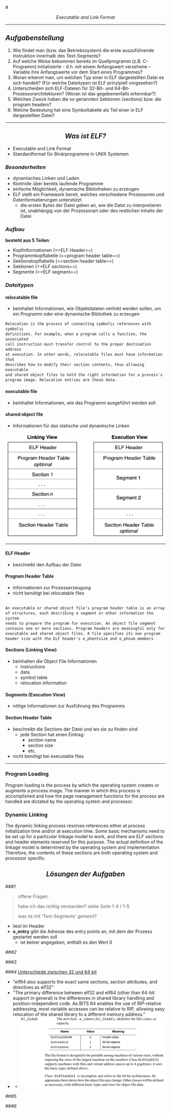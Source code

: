 #<center>_Executable and Link Format_</center>
***
## _Aufgabenstellung_
1. Wie findet man (bzw. das Betriebssystem) die erste auszuführende Instruktion innerhalb des Text-Segments?
2. Auf welche Weise bekommen bereits im Quellprogramm (z.B. C-Programm) initialisierte - d.h. mit einem Anfangswert versehene – Variable ihre Anfangswerte vor dem Start eines Programmes?
3. Woran erkennt man, um welchen Typ einer in ELF dargestellten Datei es sich handelt? (Für welche Dateitypen ist ELF prinzipiell vorgesehen?)
4. Unterscheiden sich ELF-Dateien für 32-Bit- und 64-Bit-Prozessorarchitekturen? (Woran ist das gegebenenfalls erkennbar?)
5. Welchen Zweck haben die so genannten Sektionen (sections) bzw. die program headers?
6. Welche Bedeutung hat eine Symboltabelle als Teil einer in ELF dargestellten Datei?

***

## <center>_Was ist ELF?_</center>
- Executable and Link Format
- Standardformat für Binärprogramme in UNIX Systemen

### _Besonderheiten_
- dynamisches Linken und Laden
- Kontrolle über bereits laufende Programme
- einfache Möglichkeit, dynamische Bibliotheken zu erzeugen
- ELF stellt ein Framework bereit, welches verschiedene Prozessoren und Datenformatierungen unterstützt
	- die ersten Bytes der Datei geben an, wie die Datei zu interpretieren ist, unabhängig von der Prozessorart oder des restlichen Inhalts der Datei

### _Aufbau_
**besteht aus 5 Teilen**:
- Kopfinformationen (==ELF Header==)
- Programmkopftabelle (==program header table==)
- Sektionskopftabelle (==section header table==)
- Sektionen (==ELF sections==)
- Segmente (==ELF segment==)

### _Dateitypen_
#### relocatable file
- beinhaltet Informationen, wie Objektdateien verlinkt werden sollen, um ein Programm oder eine dynamische Bibliothek zu erzeugen

```
Relocation is the process of connecting symbolic references with symbolic
definitions. For example, when a program calls a function, the associated 
call instruction must transfer control to the proper destination address 
at execution. In other words, relocatable files must have information that
describes how to modify their section contents, thus allowing executable 
and shared object files to hold the right information for a process's 
program image. Relocation entries are these data.
```

#### executable file
- beinhaltet Informationen, wie das Programm ausgeführt werden soll

#### shared object file
- Informationen für das statische und dynamische Linken

![](res/linking_executable_view.jpg)

***

#### ELF Header
- beschreibt den Aufbau der Datei

#### Program Header Table
- Informationen zur Prozesserzeugung
- nicht benötigt bei relocatable files

```

An executable or shared object file's program header table is an array 
of structures, each describing a segment or other information the system 
needs to prepare the program for execution. An object file segment 
contains one or more sections. Program headers are meaningful only for
executable and shared object files. A file specifies its own program 
header size with the ELF header's e_phentsize and e_phnum members

```

#### Sections (Linking View)
- beinhalten die Object File Informationen
	- instructions
	- data
	- symbol table
	- relocation information

#### Segments (Execution View)
- nötige Informationen zur Ausführung des Programms

#### Section Header Table
- beschreibt die Sections der Datei und wo sie zu finden sind
	- jede Section hat einen Eintrag:
		- section name
		- section size
		- etc.
- nicht benötigt bei executable files

***

### Program Loading
Program loading is the process by which the operating system creates or augments a process image. The manner in which this process is accomplished and how the page management functions for the process are handled are dictated by the operating system and processor.

### Dynamic Linking
The dynamic linking process resolves references either at process initialization time and/or at execution time. Some basic mechanisms need to be set up for a particular linkage model to work, and there are ELF sections and header elements reserved for this purpose. The actual definition of the linkage model is determined by the operating system and implementation. Therefore, the contents of these sections are both operating system and processor specific. 

## <center>_Lösungen der Aufgaben_</center>
###_1_
> offene Fragen:
> 
> habe ich das richtig verstanden? siehe Seite 1-4 / 1-5
> 
> was ist mit 'Text-Segments' gemeint? 

- liest im Header
- **e_entry** gibt die Adresse des entry points an, mit dem der Prozess gestartet werden soll
	- ist keiner angegeben, enthält es den Wert 0

###_2_


###_3_


###_4_
[Unterschiede zwischen 32 und 64 bit](https://www.tortall.net/projects/yasm/manual/html/objfmt-elf64.html)
- "elf64 also supports the exact same sections, section attributes, and directives as elf32"
- "The primary difference between elf32 and elf64 (other than 64-bit support in general) is the differences in shared library handling and position-independent code. As BITS 64 enables the use of RIP-relative addressing, most variable accesses can be relative to RIP, allowing easy relocation of the shared library to a different memory address."
-	- ![](res/EI_Class.jpg)

###_5_


###_6_ 

